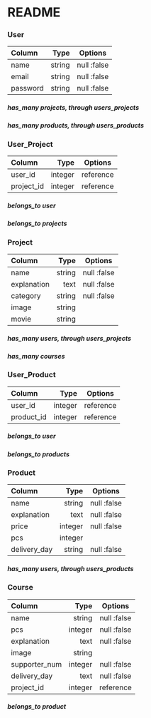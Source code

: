 # README

### User

| Column      | Type        | Options             |
|:-----------|------------:|:------------:|
| name        | string      | null :false         |
| email       | string      | null :false         |
| password    | string      | null :false         |

##### has_many projects, through users_projects
##### has_many products, through users_products

### User_Project

| Column       | Type        | Options           |
|:-----------|------------:|:------------:|
| user_id      | integer     | reference         |
| project_id   | integer     | reference         |

##### belongs_to user
##### belongs_to projects

### Project

| Column        | Type        | Options             |
|:-----------|------------:|:------------:|
| name          | string      | null :false         |
| explanation   | text        | null :false         |
| category      | string      | null :false         |
| image         | string      |                     |
| movie         | string      |                     |

##### has_many users, through users_projects
##### has_many courses

### User_Product

| Column        | Type        | Options             |
|:-----------|------------:|:------------:|
| user_id       | integer     | reference           |
| product_id    | integer     | reference           |

##### belongs_to user
##### belongs_to products

### Product

| Column        | Type        | Options             |
|:-----------|------------:|:------------:|
| name          | string      | null :false         |
| explanation   | text        | null :false         |
| price         | integer     | null :false         |
| pcs           | integer     |                     |
| delivery_day  | string      | null :false         |

##### has_many users, through users_products

### Course

| Column        | Type        | Options             |
|:-----------|------------:|:------------:|
| name          | string      | null :false         |
| pcs           | integer     | null :false         |
| explanation   | text        | null :false         |
| image         | string      |                     |
| supporter_num | integer     | null :false         |
| delivery_day  | text        | null :false         |
| project_id    | integer     | reference           |

##### belongs_to product
